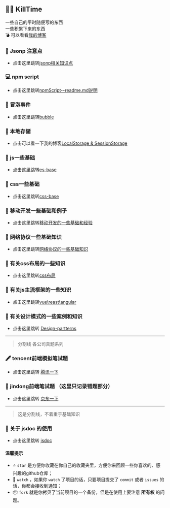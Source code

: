 ## 🙋‍♂️ KillTime
一些自己的平时随便写的东西
<br>
一些积累下来的东西
<br>
💣 可以看看[我的博客](http://www.wusiqing.com)


### 📝 Jsonp 注意点
- 点击这里跳转[jsonp相关知识点](./JSONP/README.md)

### 💻 npm script 
- 点击这里跳转[npmScript--readme.md说明](./npmScript/README.md)

### 📝 冒泡事件
- 点击这里跳转[bubble](./bubble/readme.md)

### 📝 本地存储
- 点击可以看一下我的博客[LocalStorage & SessionStorage](http://wusiqing.com/?p=362)

### 📝 js一些基础
- 点击这里跳转[es-base](./es-base/readme.md)

### 📝 css一些基础
- 点击这里跳转[css-base](./css-base/readme.md)

### 📝 移动开发一些基础和例子
- 点击这里跳转[移动开发的一些基础和经验](./mobile/readme.md)

### 📝 网络协议一些基础知识
- 点击这里跳转[网络协议的一些基础知识](./web-basic/readme.md)

### 📝 有关css布局的一些知识
- 点击这里跳转[css布局](./sides/readme.md)

### 📝 有关js主流框架的一些知识
- 点击这里跳转[vue\reast\angular](./font-end-ifarem/readme.md)

### 📝 有关设计模式的一些案例和知识
- 点击这里跳转 [Design-partterns](./Design-patterns/Design-patterns.md)

--------------

> 分割线 各公司真题系列
 
### 🖋 tencent前端模拟笔试题
- 点击这里跳转 [腾讯一下](./moni-exam/moni-tencent/readme.md)

### 🐝 jindong前端笔试题 （这里只记录错题部分）
- 点击这里跳转 [京东一下](./moni-exam/moni-jindong/readme.md)


--------------


> 这是分割线，不着重于基础知识

### 🍴 关于 jsdoc 的使用
- 点击这里跳转 [jsdoc](./jsdoc/readme.md)




#### 温馨提示
- ⭐️ `star` 是方便你收藏在你自己的收藏夹里，方便你来回顾一些你喜欢的、感兴趣的github仓库；
- 👀 `watch` ，如果你 `watch` 了项目的话，只要项目提交了 `commit` 或者 `issues` 的话，你都会接收到通知；
- 📦 `fork` 就是你拷贝了当前项目的一个备份，但是在使用上要注意 **所有权** 的问题。
